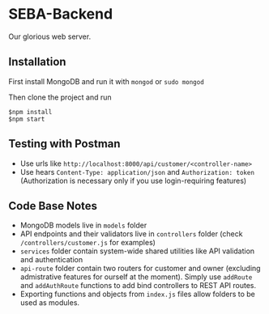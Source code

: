 # SEBA-Backend
Our glorious web server.

## Installation
First install MongoDB and run it with
`mongod` or `sudo mongod`

Then clone the project and run
```
$npm install
$npm start
```

## Testing with Postman
- Use urls like `http://localhost:8000/api/customer/<controller-name>`
- Use hears `Content-Type: application/json` and `Authorization: token`
(Authorization is necessary only if you use login-requiring features)

## Code Base Notes
- MongoDB models live in `models` folder
- API endpoints and their validators live in `controllers` folder (check `/controllers/customer.js` for examples)
- `services` folder contain system-wide shared utilities like API validation and authentication
- `api-route` folder contain two routers for customer and owner (excluding admistrative features for ourself at the moment). 
Simply use `addRoute` and `addAuthRoute` functions to add bind controllers to REST API routes.
- Exporting functions and objects from `index.js` files allow folders to be used as modules.
